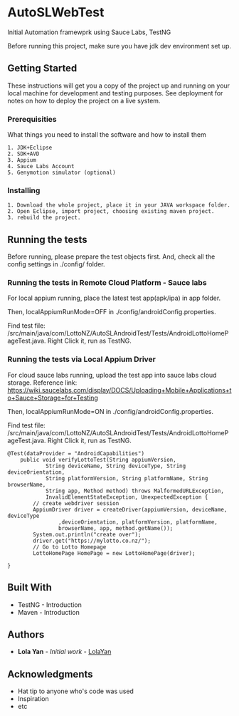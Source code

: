 # AutoSLWebTest
Initial Automation framewprk using Sauce Labs, TestNG

Before running this project, make sure you have jdk dev environment set up.

## Getting Started

These instructions will get you a copy of the project up and running on your local machine for development and testing purposes. See deployment for notes on how to deploy the project on a live system.

### Prerequisities

What things you need to install the software and how to install them

```
1. JDK+Eclipse
2. SDK+AVD
3. Appium
4. Sauce Labs Account
5. Genymotion simulator (optional)
```

### Installing


```
1. Download the whole project, place it in your JAVA workspace folder.
2. Open Eclipse, import project, choosing existing maven project.
3. rebuild the project.
```


## Running the tests

Before running, please prepare the test objects first. 
And, check all the config settings in ./config/ folder.

### Running the tests in Remote Cloud Platform - Sauce labs

For local appium running, place the latest test app(apk/ipa) in app folder. 

Then, localAppiumRunMode=OFF in ./config/androidConfig.properties.

Find test file: /src/main/java/com/LottoNZ/AutoSLAndroidTest/Tests/AndroidLottoHomePageTest.java. Right Click it, run as TestNG.


### Running the tests via Local Appium Driver

For cloud sauce labs running, upload the test app into sauce labs cloud storage.
Reference link: https://wiki.saucelabs.com/display/DOCS/Uploading+Mobile+Applications+to+Sauce+Storage+for+Testing

Then, localAppiumRunMode=ON in ./config/androidConfig.properties.

Find test file: /src/main/java/com/LottoNZ/AutoSLAndroidTest/Tests/AndroidLottoHomePageTest.java. Right Click it, run as TestNG.

```
@Test(dataProvider = "AndroidCapabilities")
	public void verifyLottoTest(String appiumVersion,
			String deviceName, String deviceType, String deviceOrientation,
			String platformVersion, String platformName, String browserName,
			String app, Method method) throws MalformedURLException,
			InvalidElementStateException, UnexpectedException {
		// create webdriver session
		AppiumDriver driver = createDriver(appiumVersion, deviceName, deviceType
				,deviceOrientation, platformVersion, platformName,
				browserName, app, method.getName());
		System.out.println("create over");
		driver.get("https://mylotto.co.nz/");
		// Go to Lotto Homepage
		LottoHomePage HomePage = new LottoHomePage(driver);

}
```

## Built With

* TestNG - Introduction
* Maven - Introduction


## Authors

* **Lola Yan** - *Initial work* - [LolaYan](https://github.com/LolaYan)

## Acknowledgments

* Hat tip to anyone who's code was used
* Inspiration
* etc
